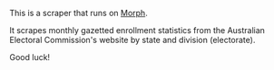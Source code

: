 This is a scraper that runs on [Morph](https://morph.io).

It scrapes monthly gazetted enrollment statistics from the Australian Electoral Commission's website by state and division (electorate).

Good luck!
